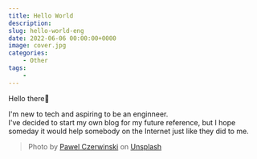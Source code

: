 ```yaml
---
title: Hello World
description: 
slug: hello-world-eng
date: 2022-06-06 00:00:00+0000
image: cover.jpg
categories:
    - Other
tags:
    - 
---
```


Hello there👋  

I'm new to tech and aspiring to be an enginneer.  
I've decided to start my own blog for my future reference, but I hope someday it would help somebody on the Internet just like they did to me.  


> Photo by [Pawel Czerwinski](https://unsplash.com/@pawel_czerwinski) on [Unsplash](https://unsplash.com/)